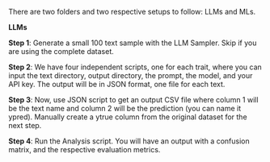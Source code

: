 There are two folders and two respective setups to follow: LLMs and MLs.

**LLMs**


**Step 1**: Generate a small 100 text sample with the LLM Sampler. Skip if you are using the complete dataset.

**Step 2**: We have four independent scripts, one for each trait, where you can input the text directory, output directory, the prompt, the model, and your API key. The output will be in JSON format, one file for each text.

**Step 3**: Now, use JSON script to get an output CSV file where column 1 will be the text name and column 2 will be the prediction (you can name it ypred). Manually create a ytrue column from the original dataset for the next step.

**Step 4**: Run the Analysis script. You will have an output with a confusion matrix, and the respective evaluation metrics.
